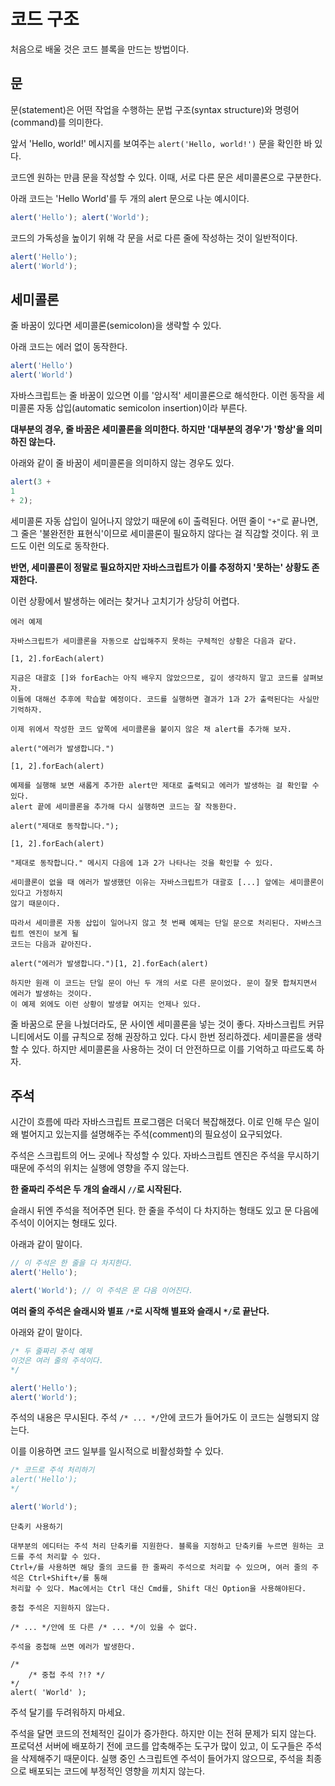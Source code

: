 # 코드 구조
처음으로 배울 것은 코드 블록을 만드는 방법이다.

## 문
문(statement)은 어떤 작업을 수행하는 문법 구조(syntax structure)와 명령어(command)를 의미한다.

앞서 'Hello, world!' 메시지를 보여주는 ```alert('Hello, world!')``` 문을 확인한 바 있다.

코드엔 원하는 만큼 문을 작성할 수 있다. 이때, 서로 다른 문은 세미콜론으로 구분한다.

아래 코드는 'Hello World'를 두 개의 alert 문으로 나눈 예시이다.

```javascript
alert('Hello'); alert('World');
```

코드의 가독성을 높이기 위해 각 문을 서로 다른 줄에 작성하는 것이 일반적이다.

```javascript
alert('Hello');
alert('World');
```

## 세미콜론
줄 바꿈이 있다면 세미콜론(semicolon)을 생략할 수 있다.

아래 코드는 에러 없이 동작한다.

```javascript
alert('Hello')
alert('World')
```

자바스크립트는 줄 바꿈이 있으면 이를 '암시적' 세미콜론으로 해석한다. 이런 동작을 세미콜론 자동 삽입(automatic semicolon insertion)이라 부른다.

<strong>대부분의 경우, 줄 바꿈은 세미콜론을 의미한다. 하지만 '대부분의 경우'가 '항상'을 의미하진 않는다.</strong>

아래와 같이 줄 바꿈이 세미콜론을 의미하지 않는 경우도 있다.

```javascript
alert(3 +
1
+ 2);
```

세미콜론 자동 삽입이 일어나지 않았기 때문에 ```6```이 출력된다. 어떤 줄이 ```"+"```로 끝나면, 그 줄은 '불완전한 표현식'이므로 세미콜론이 필요하지 않다는 걸 직감할 것이다. 위 코드도 이런 의도로 동작한다.

<strong>반면, 세미콜론이 정말로 필요하지만 자바스크립트가 이를 추정하지 '못하는' 상황도 존재한다.</strong>

이런 상황에서 발생하는 에러는 찾거나 고치기가 상당히 어렵다.

```
에러 예제

자바스크립트가 세미콜론을 자동으로 삽입해주지 못하는 구체적인 상황은 다음과 같다.

[1, 2].forEach(alert)

지금은 대괄호 []와 forEach는 아직 배우지 않았으므로, 깊이 생각하지 말고 코드를 살펴보자.
이들에 대해선 추후에 학습할 예정이다. 코드를 실행하면 결과가 1과 2가 출력된다는 사실만 기억하자.

이제 위에서 작성한 코드 앞쪽에 세미콜론을 붙이지 않은 채 alert를 추가해 보자.

alert("에러가 발생합니다.")

[1, 2].forEach(alert)

예제를 실행해 보면 새롭게 추가한 alert만 제대로 출력되고 에러가 발생하는 걸 확인할 수 있다.
alert 끝에 세미콜론을 추가해 다시 실행하면 코드는 잘 작동한다.

alert("제대로 동작합니다.");

[1, 2].forEach(alert)

"제대로 동작합니다." 메시지 다음에 1과 2가 나타나는 것을 확인할 수 있다.

세미콜론이 없을 때 에러가 발생했던 이유는 자바스크립트가 대괄호 [...] 앞에는 세미콜론이 있다고 가정하지
않기 때문이다.

따라서 세미콜론 자동 삽입이 일어나지 않고 첫 번째 예제는 단일 문으로 처리된다. 자바스크립트 엔진이 보게 될
코드는 다음과 같아진다.

alert("에러가 발생합니다.")[1, 2].forEach(alert)

하지만 원래 이 코드는 단일 문이 아닌 두 개의 서로 다른 문이었다. 문이 잘못 합쳐지면서 에러가 발생하는 것이다.
이 예제 외에도 이런 상황이 발생할 여지는 언제나 있다.
```
줄 바꿈으로 문을 나눴더라도, 문 사이엔 세미콜론을 넣는 것이 좋다. 자바스크립트 커뮤니티에서도 이를 규칙으로 정해 권장하고 있다. 다시 한번 정리하겠다. 세미콜론을 생략할 수 있다. 하지만 세미콜론을 사용하는 것이 더 안전하므로 이를 기억하고 따르도록 하자.

## 주석
시간이 흐름에 따라 자바스크립트 프로그램은 더욱더 복잡해졌다. 이로 인해 무슨 일이 왜 벌어지고 있는지를 설명해주는 주석(comment)의 필요성이 요구되었다.

주석은 스크립트의 어느 곳에나 작성할 수 있다. 자바스크립트 엔진은 주석을 무시하기 때문에 주석의 위치는 실행에 영향을 주지 않는다.

<strong>한 줄짜리 주석은 두 개의 슬래시 ```//```로 시작된다.</strong>

슬래시 뒤엔 주석을 적어주면 된다. 한 줄을 주석이 다 차지하는 형태도 있고 문 다음에 주석이 이어지는 형태도 있다.

아래과 같이 말이다.

```javascript
// 이 주석은 한 줄을 다 차지한다.
alert('Hello');

alert('World'); // 이 주석은 문 다음 이어진다.
```

<strong>여러 줄의 주석은 슬래시와 별표 ```/*```로 시작해 별표와 슬래시 ```*/```로 끝난다.</strong>

아래와 같이 말이다.

```javascript
/* 두 줄짜리 주석 예제
이것은 여러 줄의 주석이다.
*/

alert('Hello');
alert('World');
```

주석의 내용은 무시된다. 주석 ```/* ... */```안에 코드가 들어가도 이 코드는 실행되지 않는다.

이를 이용하면 코드 일부를 일시적으로 비활성화할 수 있다.

```javascript
/* 코드로 주석 처리하기
alert('Hello');
*/

alert('World');
```

```
단축키 사용하기

대부분의 에디터는 주석 처리 단축키를 지원한다. 블록을 지정하고 단축키를 누르면 원하는 코드를 주석 처리할 수 있다.
Ctrl+/를 사용하면 해당 줄의 코드를 한 줄짜리 주석으로 처리할 수 있으며, 여러 줄의 주석은 Ctrl+Shift+/를 통해
처리할 수 있다. Mac에서는 Ctrl 대신 Cmd를, Shift 대신 Option을 사용해야된다.
```

```
중첩 주석은 지원하지 않는다.

/* ... */안에 또 다른 /* ... */이 있을 수 없다.

주석을 중첩해 쓰면 에러가 발생한다.

/*
    /* 중첩 주석 ?!? */
*/
alert( 'World' );
```

주석 달기를 두려워하지 마세요.

주석을 달면 코드의 전체적인 길이가 증가한다. 하지만 이는 전혀 문제가 되지 않는다. 프로덕션 서버에 배포하기 전에 코드를 압축해주는 도구가 많이 있고, 이 도구들은 주석을 삭제해주기 때문이다. 실행 중인 스크립트엔 주석이 들어가지 않으므로, 주석을 최종으로 배포되는 코드에 부정적인 영향을 끼치지 않는다.

